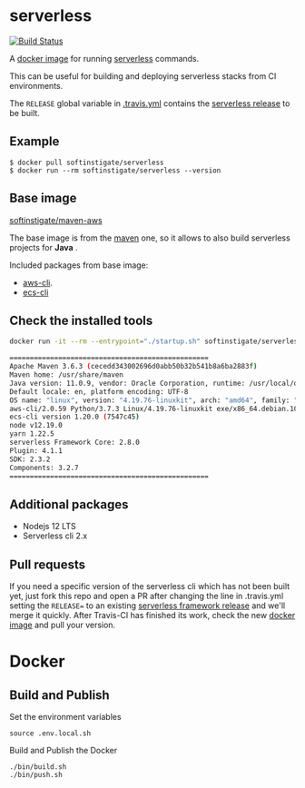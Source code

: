 # serverless #

[![Build Status](https://travis-ci.org/SoftInstigate/serverless-docker.svg?branch=master)](https://travis-ci.org/SoftInstigate/serverless-docker)

A [docker image](https://hub.docker.com/r/softinstigate/serverless/) for running [serverless](https://serverless.com) commands.

This can be useful for building and deploying serverless stacks from CI environments.

The `RELEASE` global variable in [.travis.yml](.travis.yml) contains the [serverless release](https://github.com/serverless/serverless/releases) to be built.

## Example ##

```
$ docker pull softinstigate/serverless
$ docker run --rm softinstigate/serverless --version
```

## Base image ##

[softinstigate/maven-aws](https://hub.docker.com/r/softinstigate/maven-aws/)

The base image is from the [maven](https://hub.docker.com/_/maven/) one, so it allows to also build serverless projects for **Java** .

Included packages from base image:

- [aws-cli](https://github.com/aws/aws-cli).
- [ecs-cli](https://github.com/aws/amazon-ecs-cli)

## Check the installed tools

```bash
docker run -it --rm --entrypoint="./startup.sh" softinstigate/serverless

=================================================
Apache Maven 3.6.3 (cecedd343002696d0abb50b32b541b8a6ba2883f)
Maven home: /usr/share/maven
Java version: 11.0.9, vendor: Oracle Corporation, runtime: /usr/local/openjdk-11
Default locale: en, platform encoding: UTF-8
OS name: "linux", version: "4.19.76-linuxkit", arch: "amd64", family: "unix"
aws-cli/2.0.59 Python/3.7.3 Linux/4.19.76-linuxkit exe/x86_64.debian.10
ecs-cli version 1.20.0 (7547c45)
node v12.19.0
yarn 1.22.5
serverless Framework Core: 2.8.0
Plugin: 4.1.1
SDK: 2.3.2
Components: 3.2.7
=================================================
```

## Additional packages ##

- Nodejs 12 LTS
- Serverless cli 2.x

## Pull requests

If you need a specific version of the serverless cli which has not been built yet, just fork this repo and open a PR after changing the line in .travis.yml setting the `RELEASE=` to an existing [serverless framework release](https://github.com/serverless/serverless) and we'll merge it quickly. After Travis-CI has finished its work, check the new [docker image](https://hub.docker.com/r/softinstigate/serverless/) and pull your version.

# Docker

## Build and Publish

Set the environment variables

    source .env.local.sh

Build and Publish the Docker

    ./bin/build.sh
    ./bin/push.sh


